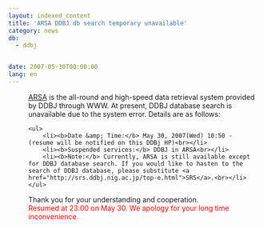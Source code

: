 ```yaml
---
layout: indexed_content
title: 'ARSA DDBJ db search temporary unavailable'
category: news
db:
  - ddbj


date: 2007-05-30T00:00:00
lang: en
---
```


<html>
<dd> <a href="http://arsa.ddbj.nig.ac.jp/arsa/">ARSA</a> is the all-round and high-speed data retrieval system provided by DDBJ through WWW. At present, DDBJ database search is unavailable due to the system error. Details are as follows:<br>

    <ul>
        <li><b>Date &amp; Time:</b> May 30, 2007(Wed) 10:50 - (resume will be notified on this DDBj HP)<br></li>
        <li><b>Suspended services:</b> DDBJ in ARSA<br></li>
        <li><b>Note:</b> Currently, ARSA is still available except for DDBJ database search. If you would like to hasten to the search of DDBJ database, please substitute <a href="http://srs.ddbj.nig.ac.jp/top-e.html">SRS</a>.<br></li>
    </ul>
<dd>Thank you for your understanding and cooperation.
<dd>
    <font color="#ff0000">Resumed at 23:00 on May 30. We apology for your long time inconvenience.</font>
</dd>
</dd>
</dd>
</html>
